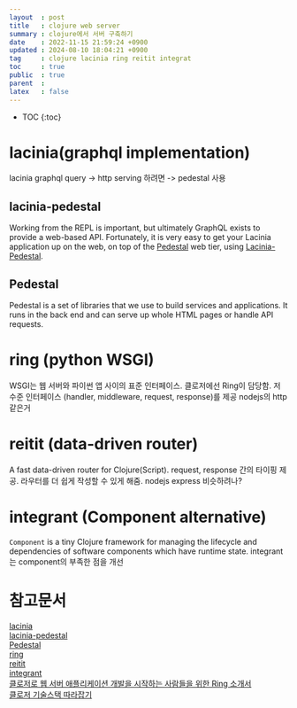 ```yaml
---
layout  : post
title   : clojure web server
summary : clojure에서 서버 구축하기
date    : 2022-11-15 21:59:24 +0900
updated : 2024-08-10 18:04:21 +0900
tag     : clojure lacinia ring reitit integrat
toc     : true
public  : true
parent  : 
latex   : false
---
```

* TOC
{:toc}

# lacinia(graphql implementation)
lacinia graphql query -> http serving 하려면 -> pedestal 사용

## lacinia-pedestal
Working from the REPL is important, but ultimately GraphQL exists to provide a web-based API. Fortunately, it is very easy to get your Lacinia application up on the web, on top of the [Pedestal](http://pedestal.io/) web tier, using [Lacinia-Pedestal](https://github.com/walmartlabs/lacinia-pedestal).

## Pedestal
Pedestal is a set of libraries that we use to build services and applications. It runs in the back end and can serve up whole HTML pages or handle API requests.

# ring (python WSGI)
WSGI는 웹 서버와 파이썬 앱 사이의 표준 인터페이스. 
클로저에선 Ring이 담당함. 저수준 인터페이스 (handler, middleware, request, response)를 제공
nodejs의 http 같은거

# reitit (data-driven router)
A fast data-driven router for Clojure(Script).
request, response 간의 타이핑 제공. 라우터를 더 쉽게 작성할 수 있게 해줌.
nodejs express 비슷하려나?

# integrant (Component alternative)
`Component` is a tiny Clojure framework for managing the lifecycle and dependencies of software components which have runtime state.
integrant는 component의 부족한 점을 개선

# 참고문서
[lacinia](https://github.com/walmartlabs/lacinia) \
[lacinia-pedestal](https://lacinia.readthedocs.io/en/latest/tutorial/pedestal.html) \
[Pedestal](http://pedestal.io/) \
[ring](https://github.com/ring-clojure/ring/wiki) \
[reitit](https://github.com/metosin/reitit) \
[integrant](https://github.com/weavejester/integrant) \
[클로저로 웹 서버 애플리케이션 개발을 시작하는 사람들을 위한 Ring 소개서](https://green-labs.github.io/introduce-a-ring) \
[클로저 기술스택 따라잡기 ](https://www.notion.so/greenlabs/00f00e0b4e734f5a926e225886357c17)
